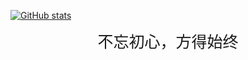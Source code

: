 [![GitHub stats](https://github-readme-stats.vercel.app/api?username=wlisboy)](https://github.com/anuraghazra/github-readme-stats)

<div style=
    "font-size:25px;text-align:center;"
    >不忘初心，方得始终
</div>



